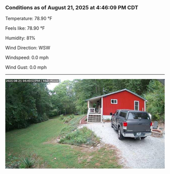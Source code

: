 ### Conditions as of August 21, 2025 at 4:46:09 PM CDT 

Temperature: 78.90 &deg;F

Feels like: 78.90 &deg;F

Humidity: 81%

Wind Direction: WSW

Windspeed: 0.0 mph

Wind Gust: 0.0 mph

---

<img src="./images/latest.jpeg"/>

